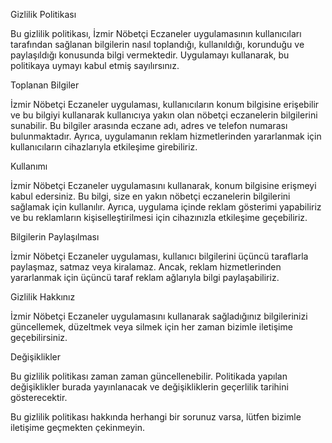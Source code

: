 Gizlilik Politikası

Bu gizlilik politikası, İzmir Nöbetçi Eczaneler uygulamasının kullanıcıları tarafından sağlanan bilgilerin nasıl toplandığı, kullanıldığı, korunduğu ve paylaşıldığı konusunda bilgi vermektedir. Uygulamayı kullanarak, bu politikaya uymayı kabul etmiş sayılırsınız.

Toplanan Bilgiler

İzmir Nöbetçi Eczaneler uygulaması, kullanıcıların konum bilgisine erişebilir ve bu bilgiyi kullanarak kullanıcıya yakın olan nöbetçi eczanelerin bilgilerini sunabilir. Bu bilgiler arasında eczane adı, adres ve telefon numarası bulunmaktadır. Ayrıca, uygulamanın reklam hizmetlerinden yararlanmak için kullanıcıların cihazlarıyla etkileşime girebiliriz.

Kullanımı

İzmir Nöbetçi Eczaneler uygulamasını kullanarak, konum bilgisine erişmeyi kabul edersiniz. Bu bilgi, size en yakın nöbetçi eczanelerin bilgilerini sağlamak için kullanılır. Ayrıca, uygulama içinde reklam gösterimi yapabiliriz ve bu reklamların kişiselleştirilmesi için cihazınızla etkileşime geçebiliriz.

Bilgilerin Paylaşılması

İzmir Nöbetçi Eczaneler uygulaması, kullanıcı bilgilerini üçüncü taraflarla paylaşmaz, satmaz veya kiralamaz. Ancak, reklam hizmetlerinden yararlanmak için üçüncü taraf reklam ağlarıyla bilgi paylaşabiliriz.

Gizlilik Hakkınız

İzmir Nöbetçi Eczaneler uygulamasını kullanarak sağladığınız bilgilerinizi güncellemek, düzeltmek veya silmek için her zaman bizimle iletişime geçebilirsiniz.

Değişiklikler

Bu gizlilik politikası zaman zaman güncellenebilir. Politikada yapılan değişiklikler burada yayınlanacak ve değişikliklerin geçerlilik tarihini gösterecektir.

Bu gizlilik politikası hakkında herhangi bir sorunuz varsa, lütfen bizimle iletişime geçmekten çekinmeyin.
